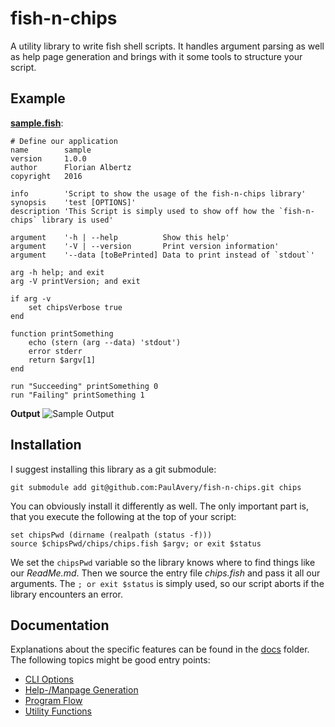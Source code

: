 # fish-n-chips
A utility library to write fish shell scripts.
It handles argument parsing as well as help page generation and brings with it some tools to structure your script.

## Example
**[sample.fish](sample/sample.fish)**:

```fish
# Define our application
name        sample
version     1.0.0
author      Florian Albertz
copyright   2016

info        'Script to show the usage of the fish-n-chips library'
synopsis    'test [OPTIONS]'
description 'This Script is simply used to show off how the `fish-n-chips` library is used'

argument    '-h | --help          Show this help'
argument    '-V | --version       Print version information'
argument    '--data [toBePrinted] Data to print instead of `stdout`'

arg -h help; and exit
arg -V printVersion; and exit

if arg -v
	set chipsVerbose true
end

function printSomething
	echo (stern (arg --data) 'stdout')
	error stderr
	return $argv[1]
end

run "Succeeding" printSomething 0
run "Failing" printSomething 1
```

**Output**
![Sample Output](sample.gif)

## Installation
I suggest installing this library as a git submodule:

```fish
git submodule add git@github.com:PaulAvery/fish-n-chips.git chips
```

You can obviously install it differently as well. The only important part is, that you execute the following at the top of your script:

```fish
set chipsPwd (dirname (realpath (status -f)))
source $chipsPwd/chips/chips.fish $argv; or exit $status
```

We set the `chipsPwd` variable so the library knows where to find things like our *ReadMe.md*. Then we source the entry file *chips.fish* and pass it all our arguments. The `; or exit $status` is simply used, so our script aborts if the library encounters an error.

## Documentation
Explanations about the specific features can be found in the [docs](docs) folder. The following topics might be good entry points:

  * [CLI Options](docs/argv.md)
  * [Help-/Manpage Generation](docs/help.md)
  * [Program Flow](docs/run.md)
  * [Utility Functions](docs/utils.md)
